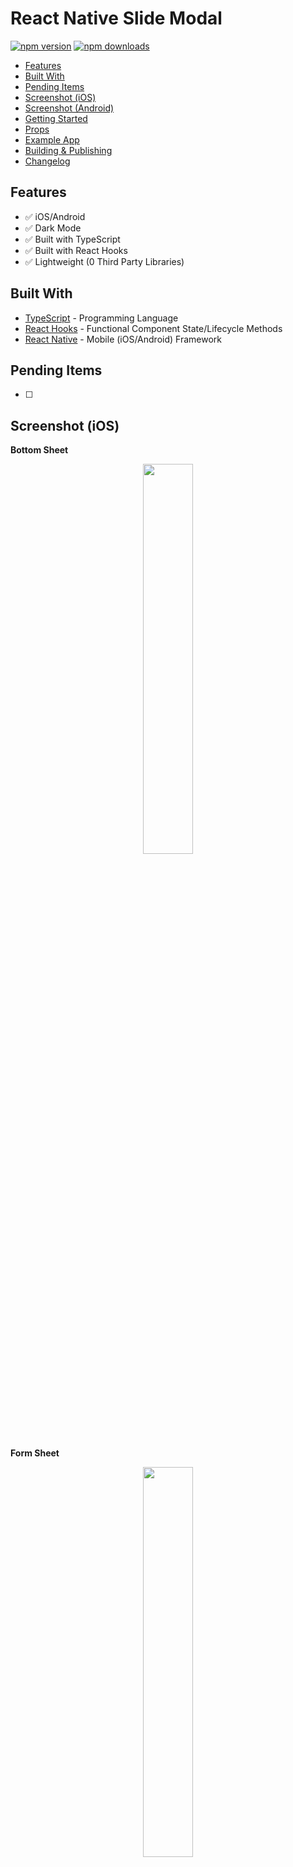 # React Native Slide Modal

[![npm version](https://badge.fury.io/js/react-native-slide-modal.svg)](https://badge.fury.io/js/react-native-slide-modal)
[![npm downloads](https://img.shields.io/npm/dm/react-native-slide-modal.svg)](https://www.npmjs.com/package/react-native-slide-modal)

*  [Features](#features)
*  [Built With](#built-with)
*  [Pending Items](#pending-items)
*  [Screenshot (iOS)](#screenshot-ios)
*  [Screenshot (Android)](#screenshot-android)
*  [Getting Started](#getting-started)
*  [Props](#props)
*  [Example App](#example-app)
*  [Building & Publishing](#building-&-publishing)
*  [Changelog](#changelog)


## Features
*  ✅ iOS/Android
*  ✅ Dark Mode
*  ✅ Built with TypeScript
*  ✅ Built with React Hooks
*  ✅ Lightweight (0 Third Party Libraries)


## Built With
* [TypeScript](https://github.com/microsoft/TypeScript) - Programming Language
* [React Hooks](https://reactjs.org/docs/hooks-intro.html) - Functional Component State/Lifecycle Methods
* [React Native](https://facebook.github.io/react-native/) - Mobile (iOS/Android) Framework


## Pending Items
- [ ] 


## Screenshot (iOS)
**Bottom Sheet**
<div align="center">
  <img src="/assets/screenshots/ios/iosBottomSheet.gif" width="40%" height="40%" />
</div>

**Form Sheet**
<div align="center">
  <img src="/assets/screenshots/ios/iosFormSheet.gif" width="40%" height="40%" />
</div>

## Screenshot (Android)
<div align="center">
  <!-- <img src="/screenshots/android/androidActionSheet.gif" width="40%" height="40%" /> -->
</div>


## Getting Started
**1. Install Package:**
```
npm i react-native-slide-modal
```

**2. Add Example Code.**

```typescript
// Imports: Dependencies
import React, { useState } from 'react';
import { Button, Text } from 'react-native';

// Imports: Components
import { SlideModal }  from 'react-native-slide-modal';

// App
const App: React.FC = (): JSX.Element => {
  // React Hooks: State
  const [ modalVisible, setModalVisible ] = useState<boolean>(false);

  return (
    <SlideModal
      modalType="iOS Form Sheet"
      // modalType="iOS Bottom Sheet"
      modalVisible={modalVisible}
      screenContainer={
        <>
          <Button
            title="Show Modal"
            onPress={() => setModalVisible(!modalVisible)}
          />
        </>
      }
      modalContainer={
        <>
          <Text>Modal Content</Text>
        </>
      }
      modalHeaderTitle="Header Title"
      pressDone={() => setModalVisible(!modalVisible)}
      pressCancel={() => setModalVisible(!modalVisible)}
      darkMode={false}
      doneDisabled={false}
    />
  );
};

// Exports
export default App;
```

**3. Run Project:**

**Android**
```javascript
react-native run-android
```

**iOS**
```javascript
react-native run-ios
```


## Props

**Default:**
| Property          |   Type       |  Default              | Description                                                            |
| ----------------- | :----------: | :-------------------: | ---------------------------------------------------------------------- |
| screenContainer   | JSX.Element  | <></>                 | Screen content                                                         |
| modalContainer    | JSX.Element  | <></>                 | Modal content                                                          |
| modalType         | ModalType    | 'iOS Bottom Sheet'    | Modal slide type ('iOS Bottom Sheet' or 'iOS Form Sheet')              |
| modalVisible      | boolean      | false                 | Modal visible                                                          |
| pressCancel       | () => void   | undefined             | onPress for Cancel button                                              |
| pressDone         | () => void   | undefined             | onPress for Done button                                                |
| doneDisabled      | boolean      | false                 | Disable Done button                                                    |


**Optional:**
| Property                          |   Type                       |  Default  | Description                                                            |
| --------------------------------- | :--------------------------: | :-------: | ---------------------------------------------------------------------- |
| darkMode                          | boolean                      | false     | Dark mode                                                              |
| modalHeaderTitle                  | string                       | ''        | Modal header title                                                     |
| customStyleContainer              | ContainerStyle               | iOS Theme | Styling for container                                                  |
| customStyleModalHeaderContainer   | ModalHeaderContainerStyle    | iOS Theme | Styling for modal header container                                     |
| customStyleCancelText             | CancelTextStyle              | iOS Theme | Styling for cancel text                                                |
| customStyleDoneText               | DoneTextStyle                | iOS Theme | Styling for done text                                                  |
| customStyleModalContentContainer  | ModalContentContainerStyle   | iOS Theme | Styling for modal content container                                    |
| customStylePickerItemText         | PickerItemTextStyle          | iOS Theme | Styling for picker item text                                           |


## Example App
**1. Open Example App:**
```
cd ExampleApp
```

**2. Run Simulator:**

**Android**
```javascript
react-native run-android
```

**iOS**
```javascript
react-native run-ios
```


## Building & Publishing

**Build**
```javascript
npm run build
```

**Publish**
```javascript
npm publish
```


## Changelog

### [0.0.27] - 5/20/2021

***Added***

- Added Props section to `README`.
- Added Example App section to `README`.

***Changed***

- Changed file structure.
- Changed `index.js` to `index.tsx`.
- Changed `package.json` build script to `cd src && tsc && cp ../package.json && Echo Build completed!`.

***Removed***

- Removed `yalc` as a global dependency.

### [0.0.20] - 5/19/2021

***Added***

- Added `yalc` as a global dependency, so `yalc publish` can be used.

### [0.0.19] - 5/18/2021

***Changed***

- Changed `inlineRequires: true` to `inlineRequires: false` in `metro.config.js`.

### [0.0.17] - 5/18/2021

***Changed***

- Changed `compilerOptions.jsx` from `react` to `react-jsx`.

### [0.0.16] - 5/18/2021

***Removed***

- Removed `import React from 'react'`.

### [0.0.15] - 5/18/2021

***Changed***

- Changing `"lib": ["es2017"]` to `"lib": ["es2015"]` in `tsconfig.json`.

### [0.0.12] - 5/18/2021

***Changed***

- Changing import from `import React from 'react';` to `import * as React from 'react';`.

### [0.0.11] - 5/18/2021

***Changed***

- Updated NPM `dependencies`.

### [0.0.9] - 5/18/2021

***Changed***

- Changed `alignContent` from `react` to `alignItems`.
- Changed `compilerOptions.jsx` from `react` to `react-jsx`.

### [0.0.8] - 5/18/2021

***Changed***

- Changed `compilerOptions.jsx` from `react-jsx` to `react`.

### [0.0.7] - 5/18/2021

***Changed***

- Added `@types/react` as `devDependencies`.

### [0.0.6] - 5/18/2021

***Changed***

- Changed `compilerOptions.jsx` from `react-native` to `react-jsx`.

### [0.0.5] - 5/18/2021

***Changed***

- Updated `typescript`.

### [0.0.4] - 5/18/2021

***Added***

- Added `react` and `react-native` as dependencies.

### [0.0.3] - 5/18/2021

***Added***

- Added `README` screenshots.

### [0.0.2] - 5/18/2021

***Added***

- Added `README` example code.


### [0.0.1] - 5/18/2021

***Added***

- Added `SlideModal` component (`iOS Bottom Sheet`, `iOS Form Sheet`).
